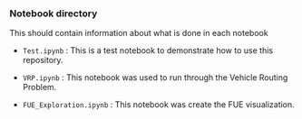 ### Notebook directory

This should contain information about what is done in each notebook

* `Test.ipynb` : This is a test notebook to demonstrate how to use this repository.

*  `VRP.ipynb` : This notebook was used to run through the Vehicle Routing Problem.

*  `FUE_Exploration.ipynb` : This notebook was create the FUE visualization.